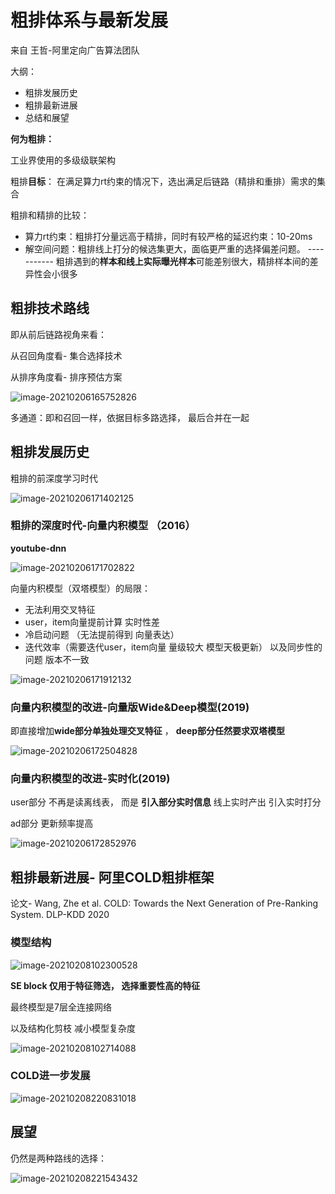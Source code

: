 # 粗排体系与最新发展

来自 王哲-阿里定向广告算法团队



大纲：

- 粗排发展历史
- 粗排最新进展
- 总结和展望



**何为粗排：** 

工业界使用的多级级联架构

粗排**目标**： 在满足算力rt约束的情况下，选出满足后链路（精排和重排）需求的集合  

粗排和精排的比较：

- 算力rt约束：粗排打分量远高于精排，同时有较严格的延迟约束：10-20ms
- 解空间问题：粗排线上打分的候选集更大，面临更严重的选择偏差问题。  ----------- 粗排遇到的**样本和线上实际曝光样本**可能差别很大，精排样本间的差异性会小很多 



## 粗排技术路线

即从前后链路视角来看：

从召回角度看- 集合选择技术

从排序角度看- 排序预估方案

![image-20210206165752826](https://i.loli.net/2021/02/06/ahX8YBzGlodx35u.png)

多通道：即和召回一样，依据目标多路选择， 最后合并在一起



## 粗排发展历史

粗排的前深度学习时代  

![image-20210206171402125](https://i.loli.net/2021/02/06/xsF15Rbrz4oQEN7.png)



### 粗排的深度时代-**向量内积模型**  （2016）

**youtube-dnn**

![image-20210206171702822](https://i.loli.net/2021/02/06/nIqYwAOgD2hbTxl.png) 



向量内积模型（双塔模型）的局限：

- 无法利用交叉特征
- user，item向量提前计算 实时性差 
- 冷启动问题 （无法提前得到 向量表达）
- 迭代效率（需要迭代user，item向量 量级较大  模型天极更新） 以及同步性的问题 版本不一致 

![image-20210206171912132](https://i.loli.net/2021/02/06/C6plAcDBSugzjEo.png)



### 向量内积模型的改进-向量版Wide&Deep模型(2019)  

即直接增加**wide部分单独处理交叉特征** ， **deep部分任然要求双塔模型**

![image-20210206172504828](https://i.loli.net/2021/02/06/HJ7NWeFu8brvUjP.png)





### 向量内积模型的改进-实时化(2019)  

user部分 不再是读离线表， 而是 **引入部分实时信息** 线上实时产出 引入实时打分

ad部分 更新频率提高

![image-20210206172852976](https://i.loli.net/2021/02/06/toh24Pf3vbAUqJa.png)



## 粗排最新进展- 阿里COLD粗排框架

 论文- Wang, Zhe et al. COLD: Towards the Next Generation of Pre-Ranking System. DLP-KDD 2020  



### 模型结构

![image-20210208102300528](https://i.loli.net/2021/02/08/tHqyMwbDdn9AIS3.png)

**SE block 仅用于特征筛选， 选择重要性高的特征**

最终模型是7层全连接网络  

以及结构化剪枝 减小模型复杂度

![image-20210208102714088](https://i.loli.net/2021/02/08/mWZTgpnwrEaNkyA.png) 



### COLD进一步发展

![image-20210208220831018](https://i.loli.net/2021/02/08/QvOwRA8rZuIXaxk.png)



## 展望

仍然是两种路线的选择：

![image-20210208221543432](https://i.loli.net/2021/02/08/f61MWzDUTj5tY4n.png)